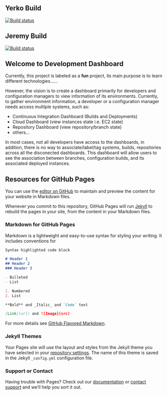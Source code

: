 ## Yerko Build
[![Build status](https://ci.appveyor.com/api/projects/status/2f1o6mx2i3cus4ir/branch/master?svg=true)](https://ci.appveyor.com/project/ynauls/devdash/branch/master)

## Jeremy Build
[![Build status](https://ci.appveyor.com/api/projects/status/gcrkh165hcjus1r4/branch/master?svg=true)](https://ci.appveyor.com/project/jep5190/devdash/branch/master)

## Welcome to Development Dashboard

Currently, this project is labeled as a **fun** project, its main purpose is to learn different technologies...... 

However, the vision is to create a dashboard primarily for developers and configuration managers to view information of its environments. Currently, to gather environment information, a developer or a configuration manager needs access multiple systems, such as:
- Continuous Integration Dashboard (Builds and Deployments)
- Cloud Dashboard (view instances state i.e. EC2 state)
- Repository Dashboard (view repository/branch state)
- others...

In most cases, not all developers have access to the dashboards, in addition, there is no way to associate/label/tag systems, builds, repositories across all the disconected dashboards. This dashboard will allow users to see the association between branches, configuration builds, and its associated deployed instances.

## Resources for GitHub Pages

You can use the [editor on GitHub](https://github.com/ynauls/devdash/edit/master/README.md) to maintain and preview the content for your website in Markdown files.

Whenever you commit to this repository, GitHub Pages will run [Jekyll](https://jekyllrb.com/) to rebuild the pages in your site, from the content in your Markdown files.

### Markdown for GitHub Pages

Markdown is a lightweight and easy-to-use syntax for styling your writing. It includes conventions for

```markdown
Syntax highlighted code block

# Header 1
## Header 2
### Header 3

- Bulleted
- List

1. Numbered
2. List

**Bold** and _Italic_ and `Code` text

[Link](url) and ![Image](src)
```

For more details see [GitHub Flavored Markdown](https://guides.github.com/features/mastering-markdown/).

### Jekyll Themes 

Your Pages site will use the layout and styles from the Jekyll theme you have selected in your [repository settings](https://github.com/ynauls/devdash/settings). The name of this theme is saved in the Jekyll `_config.yml` configuration file.

### Support or Contact

Having trouble with Pages? Check out our [documentation](https://help.github.com/categories/github-pages-basics/) or [contact support](https://github.com/contact) and we’ll help you sort it out.
